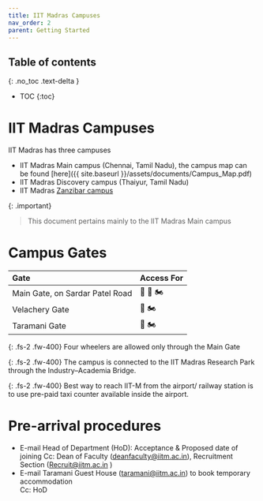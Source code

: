 ```yaml
---
title: IIT Madras Campuses
nav_order: 2
parent: Getting Started
---
```

## Table of contents
{: .no_toc .text-delta } 
* TOC
{:toc}

# IIT Madras Campuses

IIT Madras has three campuses

* IIT Madras Main campus (Chennai, Tamil Nadu), the campus map can be found [here]({{ site.baseurl }}/assets/documents/Campus_Map.pdf)
* IIT Madras Discovery campus (Thaiyur, Tamil Nadu) 
* IIT Madras [Zanzibar campus](https://www.iitmz.ac.in/)

{: .important}
> This document pertains mainly to the IIT Madras Main campus 

# Campus Gates

| Gate | Access For                                        |
| :---- |:--------------------------------------------------|
| Main Gate, on Sardar Patel Road |  :blue_car: :walking: :motorcycle:                |
| Velachery Gate |            :walking: :motorcycle:                                       |
| Taramani Gate |    :walking: :motorcycle:                                               |

{: .fs-2 .fw-400}
Four wheelers are allowed only through the Main Gate

{: .fs-2 .fw-400}
The campus is connected to the IIT Madras Research Park through the Industry–Academia Bridge.

{: .fs-2 .fw-400}
Best way to reach IIT-M from the airport/ railway station is to use pre\-paid taxi counter available inside the airport. 

# Pre-arrival procedures

* E-mail Head of Department (HoD): Acceptance & Proposed date of joining
  Cc: Dean of Faculty ([deanfaculty@iitm.ac.in](mailto:deanadmn@iitm.ac.in)), Recruitment Section ([Recruit@iitm.ac.in](mailto:Recruit@iitm.ac.in)  ) 
* E-mail Taramani Guest House ([taramani@iitm.ac.in](mailto:taramani@iitm.ac.in)) to book temporary accommodation  
  Cc: HoD
